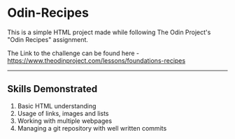 # Odin-Recipes

This is a simple HTML project made while following The Odin Project's "Odin Recipes" assignment.

The Link to the challenge can be found here -
https://www.theodinproject.com/lessons/foundations-recipes

---

## Skills Demonstrated

1. Basic HTML understanding
2. Usage of links, images and lists
2. Working with multiple webpages
3. Managing a git repository with well written commits
